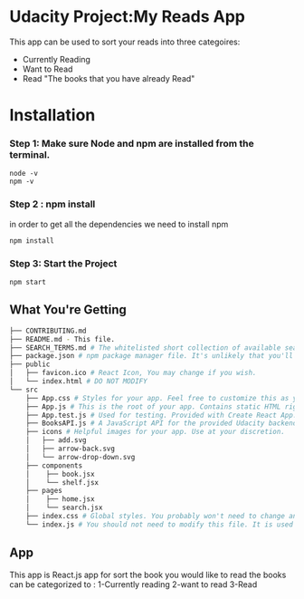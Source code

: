 # Udacity Project:My Reads App

This app can be used to sort your reads into three categoires:

- Currently Reading
- Want to Read
- Read "The books that you have already Read"

# Installation

### Step 1: Make sure Node and npm are installed from the terminal.

```
node -v
npm -v
```

### Step 2 : npm install

in order to get all the dependencies we need to install npm

```
npm install
```

### Step 3: Start the Project

```
npm start
```

## What You're Getting

```bash
├── CONTRIBUTING.md
├── README.md - This file.
├── SEARCH_TERMS.md # The whitelisted short collection of available search terms for you to use with your app.
├── package.json # npm package manager file. It's unlikely that you'll need to modify this.
├── public
│   ├── favicon.ico # React Icon, You may change if you wish.
│   └── index.html # DO NOT MODIFY
└── src
    ├── App.css # Styles for your app. Feel free to customize this as you desire.
    ├── App.js # This is the root of your app. Contains static HTML right now.
    ├── App.test.js # Used for testing. Provided with Create React App. Testing is encouraged, but not required.
    ├── BooksAPI.js # A JavaScript API for the provided Udacity backend. Instructions for the methods are below.
    ├── icons # Helpful images for your app. Use at your discretion.
    │   ├── add.svg
    │   ├── arrow-back.svg
    │   └── arrow-drop-down.svg
    ├── components
    │    ├── book.jsx
    │    └── shelf.jsx
    ├── pages
    │    ├── home.jsx
    │    └── search.jsx
    ├── index.css # Global styles. You probably won't need to change anything here.
    └── index.js # You should not need to modify this file. It is used for DOM rendering only.
```

## App

This app is React.js app for sort the book you would like to read
the books can be categorized to :
1-Currently reading
2-want to read
3-Read
